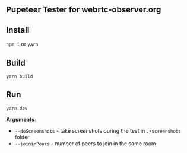 Pupeteer Tester for webrtc-observer.org
---

## Install

`npm i` or `yarn`

## Build

`yarn build`

## Run

```shell
yarn dev
```

**Arguments**:

 * `--doScreenshots` - take screenshots during the test in `./screenshots` folder
 * `--joininPeers` - number of peers to join in the same room


